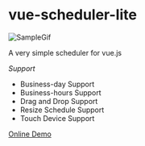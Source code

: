 # vue-scheduler-lite

![SampleGif](https://linmasahiro.github.io/vue-scheduler-lite/sample.gif)

A very simple scheduler for vue.js

*Support*

+ Business-day Support
+ Business-hours Support
+ Drag and Drop Support
+ Resize Schedule Support
+ Touch Device Support

[Online Demo](https://linmasahiro.github.io/vue-scheduler-lite/dist/)
